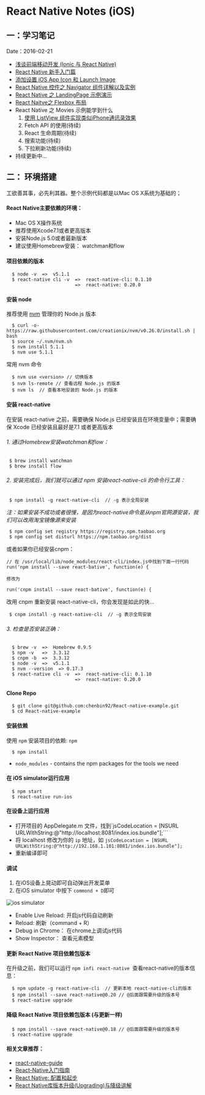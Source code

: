 # React Native Notes (iOS)

## 一：学习笔记

Date：2016-02-21

- [浅谈前端移动开发 (Ionic 与 React Native)](https://github.com/chenbin92/React-native-example/issues/2)
- [React Native 新手入门篇](https://github.com/chenbin92/React-native-example/issues/3)
- [添加设置 iOS App Icon 和 Launch Image](https://github.com/chenbin92/React-native-example/issues/5)
- [React Native 控件之 Navigator 组件详解以及实例](https://github.com/chenbin92/React-native-example/issues/4)
- [React Native 之 LandingPage 示例演示 ](https://github.com/chenbin92/React-native-example/issues/8)
- [React Naitve之 Flexbox 布局](https://github.com/chenbin92/React-native-example/issues/9)
-  React Native 之 Movies 示例能学到什么
    1. [使用 ListView 组件实现类似iPhone通讯录效果](https://github.com/chenbin92/React-native-example/issues/11)
    2. Fetch API 的使用(待续)
    3. React 生命周期(待续)
    4. 搜索功能(待续)
    5. 下拉刷新功能(待续)
- 持续更新中...

## 二： 环境搭建
工欲善其事，必先利其器。整个示例代码都是以Mac OS X系统为基础的；

#### React Native主要依赖的环境：

  * Mac OS X操作系统
  * 推荐使用Xcode7.1或者更高版本
  * 安装Node.js 5.0或者最新版本
  * 建议使用Homebrew安装： watchman和flow

#### 项目依赖的版本
```
  $ node -v  =>  v5.1.1
  $ react-native cli -v  =>  react-native-cli: 0.1.10
                         =>  react-native: 0.20.0
```

  

#### 安装 node
推荐使用 [nvm](https://github.com/creationix/nvm) 管理你的 Node.js 版本

```
  $ curl -o- https://raw.githubusercontent.com/creationix/nvm/v0.26.0/install.sh | bash
  $ source ~/.nvm/nvm.sh
  $ nvm install 5.1.1
  $ nvm use 5.1.1
```


常用 nvm 命令    
```
  $ nvm use <version> // 切换版本
  $ nvm ls-remote // 查看远程 Node.js 的版本
  $ nvm ls  // 查看本地安装的 Node.js 的版本
```
   
   
#### 安装 react-native
在安装 react-native 之前，需要确保 Node.js 已经安装且在环境变量中；需要确保 Xcode 已经安装且最好是7.1 或者更高版本

###### 1. 通过Homebrew安装watchman和flow：

```
 $ brew install watchman
 $ brew install flow
```

###### 2. 安装完成后，我们就可以通过 npm 安装react-native-cli 的命令行工具：
```
 $ npm install -g react-native-cli  // -g 表示全局安装
```

 *注：如果安装不成功或者很慢，是因为react-native命令是从npm官网源安装，我们可以改用淘宝镜像源来安装*
``` 
 $ npm config set registry https://registry.npm.taobao.org
 $ npm config set disturl https://npm.taobao.org/dist
```

或者如果你已经安装cnpm：
```
// 在 /usr/local/lib/node_modules/react-cli/index.js中找到下面一行代码
run('npm install --save react-bative', function(e) {

修改为

run('cnpm install --save react-bative', function(e) {
```

改用 cnpm 重新安装 react-native-cli，你会发现是如此的快...
```
 $ cnpm install -g react-native-cli  // -g 表示全局安装
```


###### 3. 检查是否安装正确：
```
  $ brew -v  =>  Homebrew 0.9.5
  $ npm -v   =>  3.3.12
  $ cnpm -b  =>  3.3.12
  $ node -v  =>  v5.1.1
  $ nvm --version  => 0.17.3
  $ react-native cli -v  =>  react-native-cli: 0.1.10
                         =>  react-native: 0.20.0
```

#### Clone Repo

```
  $ git clone git@github.com:chenbin92/React-native-example.git
  $ cd React-native-example
```
    
#### 安装依赖

  使用 `npm` 安装项目的依赖: `npm`
  
```
  $ npm install
```  

  * `node_modules` - contains the npm packages for the tools we need
  
####  在 iOS simulator运行应用

```
  $ npm start
  $ react-native run-ios
```

#### 在设备上运行应用
 * 打开项目的 AppDelegate.m 文件，找到`jsCodeLocation = [NSURL URLWithString:@"http://localhost:8081/index.ios.bundle"];```
 * 将 localhost 修改为你的 `ip` 地址，如 `jsCodeLocation = [NSURL URLWithString:@"http://192.168.1.101:8081/index.ios.bundle"];`
 * 重新编译即可
 
#### 调试

 1. 在iOS设备上晃动即可自动弹出开发菜单
 2. 在iOS simulator 中按下 `commond + D`即可
 
![ios simulator](http://7xr387.com1.z0.glb.clouddn.com/ios-simulator.png)
 
 * Enable Live Reload: 开启js代码自动刷新
 * Reload: 刷新（command + R）
 * Debug in Chrome： 在chrome上调试js代码
 * Show Inspector： 查看元素模型
  
#### 更新 React Native 项目依赖包版本

在升级之前，我们可以运行 `npm infi react-native `查看react-native的版本信息：

```
  $ npm update -g react-native-cli  // 更新本地 react-native-cli的版本
  $ npm install --save react-native@0.20 // @后面跟需要升级的版本号
  $ react-native upgrade
```
#### 降级 React Native 项目依赖包版本 (与更新一样)
```
  $ npm install --save react-native@0.18 // @后面跟需要升级的版本号
  $ react-native upgrade
```

#### 相关文章推荐：
 * [react-native-guide](https://github.com/ele828/react-native-guide)
 * [React-Native入门指南](http://vczero.github.io/react_native/%E7%AC%AC1%E7%AF%87hello%20react-native.html)
 * [React Native: 配置和起步](http://www.liaohuqiu.net/cn/posts/react-native-1/)
 * [React Native库版本升级(Upgrading)与降级讲解](http://www.lcode.org/%E3%80%90react-native%E5%BC%80%E5%8F%91%E3%80%91react-native%E5%BA%93%E7%89%88%E6%9C%AC%E5%8D%87%E7%BA%A7upgrading%E4%B8%8E%E9%99%8D%E7%BA%A7%E8%AE%B2%E8%A7%A3/)
